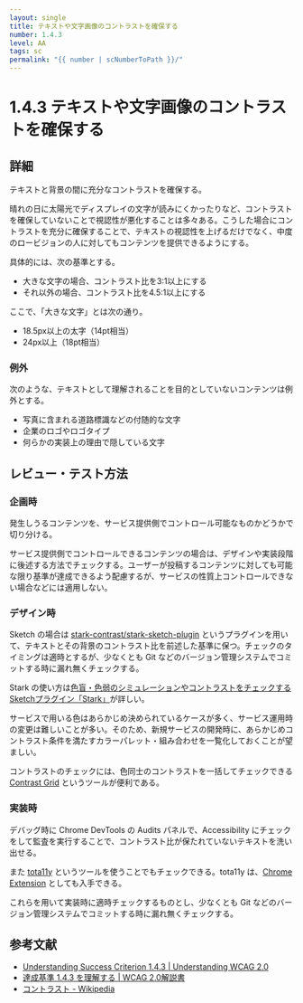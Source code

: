 ```yaml
---
layout: single
title: テキストや文字画像のコントラストを確保する
number: 1.4.3
level: AA
tags: sc
permalink: "{{ number | scNumberToPath }}/"
---
```


# 1.4.3 テキストや文字画像のコントラストを確保する

## 詳細

テキストと背景の間に充分なコントラストを確保する。

晴れの日に太陽光でディスプレイの文字が読みにくかったりなど、コントラストを確保していないことで視認性が悪化することは多々ある。こうした場合にコントラストを充分に確保することで、テキストの視認性を上げるだけでなく、中度のロービジョンの人に対してもコンテンツを提供できるようにする。

具体的には、次の基準とする。

- 大きな文字の場合、コントラスト比を3:1以上にする
- それ以外の場合、コントラスト比を4.5:1以上にする

ここで、「大きな文字」とは次の通り。

- 18.5px以上の太字（14pt相当）
- 24px以上（18pt相当）

### 例外

次のような、テキストとして理解されることを目的としていないコンテンツは例外とする。

- 写真に含まれる道路標識などの付随的な文字
- 企業のロゴやロゴタイプ
- 何らかの実装上の理由で隠している文字

## レビュー・テスト方法

### 企画時

発生しうるコンテンツを、サービス提供側でコントロール可能なものかどうかで切り分ける。

サービス提供側でコントロールできるコンテンツの場合は、デザインや実装段階に後述する方法でチェックする。ユーザーが投稿するコンテンツに対しても可能な限り基準が達成できるよう配慮するが、サービスの性質上コントロールできない場合などには適用しない。

### デザイン時

Sketch の場合は [stark-contrast/stark-sketch-plugin](https://github.com/stark-contrast/stark-sketch-plugin) というプラグインを用いて、テキストとその背景のコントラスト比を前述した基準に保つ。チェックのタイミングは適時とするが、少なくとも Git などのバージョン管理システムでコミットする時に漏れ無くチェックする。

Stark の使い方は[色盲・色弱のシミュレーションやコントラストをチェックするSketchプラグイン「Stark」](https://technical-creator.com/stark/)が詳しい。

サービスで用いる色はあらかじめ決められているケースが多く、サービス運用時の変更は難しいことが多い。そのため、新規サービスの開発時に、あらかじめコントラスト条件を満たすカラーパレット・組み合わせを一覧化しておくことが望ましい。

コントラストのチェックには、色同士のコントラストを一括してチェックできる [Contrast Grid](http://contrast-grid.eightshapes.com/) というツールが便利である。

### 実装時

デバッグ時に Chrome DevTools の Audits パネルで、Accessibility にチェックをして監査を実行することで、コントラスト比が保たれていないテキストを洗い出せる。

また [tota11y](https://khan.github.io/tota11y/) というツールを使うことでもチェックできる。tota11y は、[Chrome Extension](https://chrome.google.com/webstore/detail/oedofneiplgibimfkccchnimiadcmhpe) としても入手できる。

これらを用いて実装時に適時チェックするものとし、少なくとも Git などのバージョン管理システムでコミットする時に漏れ無くチェックする。

## 参考文献

- [Understanding Success Criterion 1.4.3 | Understanding WCAG 2.0](https://www.w3.org/TR/UNDERSTANDING-WCAG20/visual-audio-contrast-contrast.html)
- [達成基準 1.4.3 を理解する | WCAG 2.0解説書](https://waic.jp/docs/UNDERSTANDING-WCAG20/visual-audio-contrast-contrast.html)
- [コントラスト - Wikipedia](https://ja.wikipedia.org/wiki/コントラスト)
